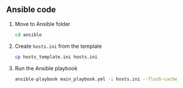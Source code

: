 ## Ansible code

1. Move to Ansible folder 
   
   ```sh
   cd ansible
   ```
2. Create `hosts.ini` from the template

   ```sh
   cp hosts_template.ini hosts.ini
   ```
3. Run the Ansible playbook 

   ```sh
   ansible-playbook main_playbook.yml -i hosts.ini --flush-cache
   ```